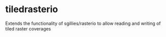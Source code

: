 tiledrasterio
=============

Extends the functionality of sgillies/rasterio to allow reading and writing of tiled raster coverages
